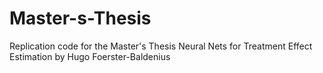 # Master-s-Thesis
Replication code for the Master's Thesis Neural Nets for Treatment Effect Estimation by Hugo Foerster-Baldenius
